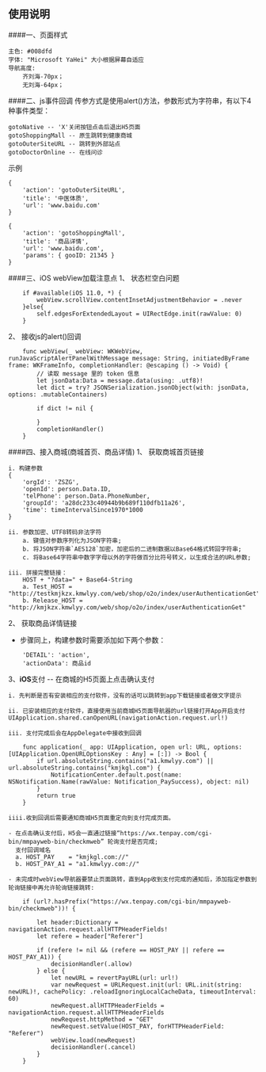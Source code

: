 ##  使用说明

####一、页面样式
```
主色: #008dfd
字体: "Microsoft YaHei" 大小根据屏幕自适应
导航高度: 
    齐刘海-70px；
    无刘海-64px；
```

####二、js事件回调
传参方式是使用alert()方法，参数形式为字符串，有以下4种事件类型：

```
gotoNative -- 'X'关闭按钮点击后退出H5页面
gotoShoppingMall -- 原生跳转到健康商城
gotoOuterSiteURL -- 跳转到外部站点
gotoDoctorOnline -- 在线问诊
```
示例

``` 
{
    'action': 'gotoOuterSiteURL',
    'title': '中医体质',
    'url': 'www.baidu.com'
}

{
    'action': 'gotoShoppingMall',
    'title': '商品详情',
    'url': 'www.baidu.com',
    'params': { gooID: 21345 }
}
```

####三、iOS webView加载注意点
1、 状态栏空白问题

```
    if #available(iOS 11.0, *) {
        webView.scrollView.contentInsetAdjustmentBehavior = .never
    }else{
        self.edgesForExtendedLayout = UIRectEdge.init(rawValue: 0)
    }
```

2、 接收js的alert()回调

```
    func webView(_ webView: WKWebView, runJavaScriptAlertPanelWithMessage message: String, initiatedByFrame frame: WKFrameInfo, completionHandler: @escaping () -> Void) {
        // 读取 message 里的 token 信息
        let jsonData:Data = message.data(using: .utf8)!
        let dict = try? JSONSerialization.jsonObject(with: jsonData, options: .mutableContainers)
        
        if dict != nil {

        }
        completionHandler()
    }
```
####四、接入商城(商城首页、商品详情)
1、 获取商城首页链接

    i. 构建参数
    {
        'orgId': 'ZSZG',
        'openId': person.Data.ID,
        'telPhone': person.Data.PhoneNumber,
        'groupId': 'a28dc233c40944b9b689f110dfb11a26',
        'time': timeIntervalSince1970*1000
    }

    ii. 参数加密、UTF8转码非法字符 
        a. 键值对参数序列化为JSON字符串;
        b. 将JSON字符串`AES128`加密，加密后的二进制数据以Base64格式转回字符串;
        c. 将Base64字符串中数字字母以外的字符做百分比符号转义，以生成合法的URL参数;

    iii. 拼接完整链接：
        HOST + "?data=" + Base64-String
        a. Test_HOST = "http://testkmjkzx.kmwlyy.com/web/shop/o2o/index/userAuthenticationGet"
        b. Release_HOST = "http://kmjkzx.kmwlyy.com/web/shop/o2o/index/userAuthenticationGet"

2、 获取商品详情链接
- 步骤同上，构建参数时需要添加如下两个参数：

```
    'DETAIL': 'action',
    'actionData': 商品id
```

3、**iOS**支付 -- 在商城的H5页面上点击确认支付

    i. 先判断是否有安装相应的支付软件，没有的话可以跳转到app下载链接或者做文字提示

    ii. 已安装相应的支付软件，直接使用当前商城H5页面导航器的url链接打开App开启支付
    UIApplication.shared.canOpenURL(navigationAction.request.url!)

    iii. 支付完成后会在AppDelegate中接收到回调

```
    func application(_ app: UIApplication, open url: URL, options: [UIApplication.OpenURLOptionsKey : Any] = [:]) -> Bool {
        if url.absoluteString.contains("a1.kmwlyy.com") || url.absoluteString.contains("kmjkgl.com") {
            NotificationCenter.default.post(name: NSNotification.Name(rawValue: Notification_PaySuccess), object: nil)
        }
        return true
    }
```

    iiii.收到回调后需要通知商城H5页面重定向到支付完成页面。

    - 在点击确认支付后，H5会一直通过链接“https://wx.tenpay.com/cgi-bin/mmpayweb-bin/checkmweb” 轮询支付是否完成;
      支付回调域名
      a. HOST_PAY    = "kmjkgl.com://"
      b. HOST_PAY_A1 = "a1.kmwlyy.com://"

    - 未完成时webView导航器要禁止页面跳转，直到App收到支付完成的通知后，添加指定参数到轮询链接中再允许轮询链接跳转:

```
    if (url?.hasPrefix("https://wx.tenpay.com/cgi-bin/mmpayweb-bin/checkmweb"))! {

        let header:Dictionary = navigationAction.request.allHTTPHeaderFields!
        let refere = header["Referer"]

        if (refere != nil && (refere == HOST_PAY || refere == HOST_PAY_A1)) {
            decisionHandler(.allow)
        } else {
            let newURL = revertPayURL(url: url!)
            var newRequest = URLRequest.init(url: URL.init(string: newURL)!, cachePolicy: .reloadIgnoringLocalCacheData, timeoutInterval: 60)
            newRequest.allHTTPHeaderFields = navigationAction.request.allHTTPHeaderFields
            newRequest.httpMethod = "GET"
            newRequest.setValue(HOST_PAY, forHTTPHeaderField: "Referer")
            webView.load(newRequest)
            decisionHandler(.cancel)
        }
    }
```  

